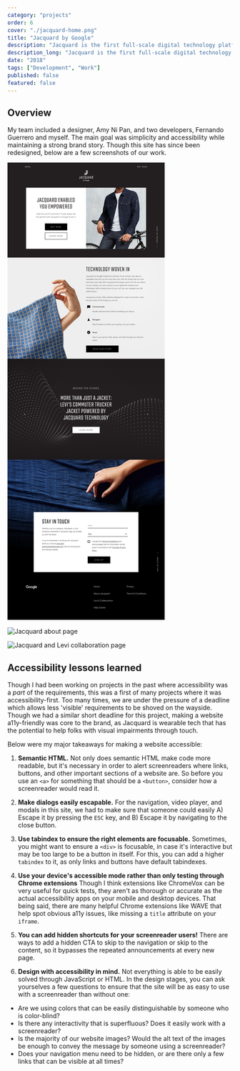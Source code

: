```yaml
---
category: "projects"
order: 6
cover: "./jacquard-home.png"
title: "Jacquard by Google"
description: "Jacquard is the first full-scale digital technology platform created for smart apparel. My team and I created this website before the launch of their Levi's collaboration."
description_long: "Jacquard is the first full-scale digital technology platform created for smart apparel. My team and I created this a11y-friendly website before the launch of their Levi's collaboration.<br><br> Technologies used include: Grow, HTML, SASS, and vanilla Javascript. "
date: "2018"
tags: ["Development", "Work"]
published: false
featured: false
---
```


## Overview

My team included a designer, Amy Ni Pan, and two developers, Fernando Guerrero and myself. The main goal was simplicity and accessibility while maintaining a strong brand story. Though this site has since been redesigned, below are a few screenshots of our work.

![Jacquard home page](./jacquard-home.png)

![Jacquard about page](./jacquard-about.png)

![Jacquard and Levi collaboration page](./jacquard-levi.png)

## Accessibility lessons learned

Though I had been working on projects in the past where accessibility was a _part_ of the requirements, this was a first of many projects where it was accessibility-first. Too many times, we are under the pressure of a deadline which allows less 'visible' requirements to be shoved on the wayside. Though we had a similar short deadline for this project, making a website a11y-friendly was core to the brand, as Jacquard is wearable tech that has the potential to help folks with visual impairments through touch.

Below were my major takeaways for making a website accessible:

1. **Semantic HTML.** Not only does semantic HTML make code more readable, but it's necessary in order to alert screenreaders where links, buttons, and other important sections of a website are. So before you use an `<a>` for something that should be a `<button>`, consider how a screenreader would read it.

2. **Make dialogs easily escapable.** For the navigation, video player, and modals in this site, we had to make sure that someone could easily A) Escape it by pressing the `ESC` key, and B) Escape it by navigating to the close button.

3. **Use tabindex to ensure the right elements are focusable.** Sometimes, you might want to ensure a `<div>` is focusable, in case it's interactive but may be too large to be a button in itself. For this, you can add a higher `tabindex` to it, as only links and buttons have default tabindexes.

4. **Use your device's accessible mode rather than only testing through Chrome extensions** Though I think extensions like ChromeVox can be very useful for quick tests, they aren't as thorough or accurate as the actual accessibility apps on your mobile and desktop devices. That being said, there are many helpful Chrome extensions like WAVE that help spot obvious a11y issues, like missing a `title` attribute on your `iframe`.

5. **You can add hidden shortcuts for your screenreader users!** There are ways to add a hidden CTA to skip to the navigation or skip to the content, so it bypasses the repeated announcements at every new page.

6. **Design with accessibility in mind.** Not everything is able to be easily solved through JavaScript or HTML. In the design stages, you can ask yourselves a few questions to ensure that the site will be as easy to use with a screenreader than without one:

- Are we using colors that can be easily distinguishable by someone who is color-blind?
- Is there any interactivity that is superfluous? Does it easily work with a screenreader?
- Is the majority of our website images? Would the alt text of the images be enough to convey the message by someone using a screenreader?
- Does your navigation menu need to be hidden, or are there only a few links that can be visible at all times?
